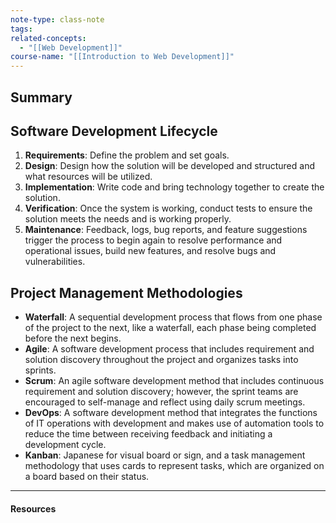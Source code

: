 ```yaml
---
note-type: class-note
tags:
related-concepts:
  - "[[Web Development]]"
course-name: "[[Introduction to Web Development]]"
---
```

## Summary

## Software Development Lifecycle
1. **Requirements**: Define the problem and set goals.
2. **Design**: Design how the solution will be developed and structured and what resources will be utilized.
3. **Implementation**: Write code and bring technology together to create the solution.
4. **Verification**: Once the system is working, conduct tests to ensure the solution meets the needs and is working properly.
5. **Maintenance**: Feedback, logs, bug reports, and feature suggestions trigger the process to begin again to resolve performance and operational issues, build new features, and resolve bugs and vulnerabilities.
## Project Management Methodologies
- **Waterfall**: A sequential development process that flows from one phase of the project to the next, like a waterfall, each phase being completed before the next begins.
- **Agile**: A software development process that includes requirement and solution discovery throughout the project and organizes tasks into sprints.
- **Scrum**: An agile software development method that includes continuous requirement and solution discovery; however, the sprint teams are encouraged to self-manage and reflect using daily scrum meetings.
- **DevOps**: A software development method that integrates the functions of IT operations with development and makes use of automation tools to reduce the time between receiving feedback and initiating a development cycle.
- **Kanban**: Japanese for visual board or sign, and a task management methodology that uses cards to represent tasks, which are organized on a board based on their status.


---
#### Resources